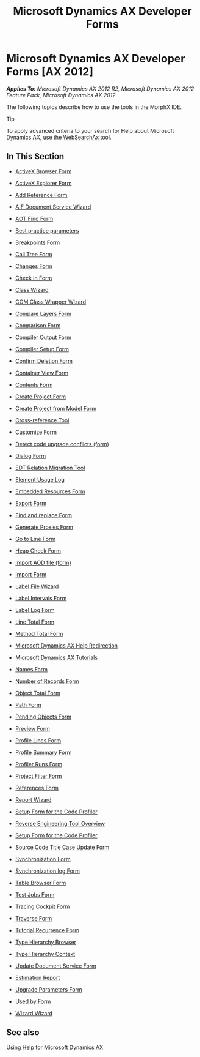﻿---
title: Microsoft Dynamics AX Developer Forms
TOCTitle: Developer Forms
ms:assetid: 7243ed09-984f-4c31-b471-3cecf1b7d200
ms:mtpsurl: https://msdn.microsoft.com/en-us/library/Hh272141(v=AX.60)
ms:contentKeyID: 36542901
ms.date: 11/07/2012
mtps_version: v=AX.60
f1_keywords:
- Forms.SysAOTBrowser
---

# Microsoft Dynamics AX Developer Forms [AX 2012]


_**Applies To:** Microsoft Dynamics AX 2012 R2, Microsoft Dynamics AX 2012 Feature Pack, Microsoft Dynamics AX 2012_

The following topics describe how to use the tools in the MorphX IDE.


> [!TIP]
> <P>To apply advanced criteria to your search for Help about Microsoft Dynamics AX, use the <A href="http://go.microsoft.com/fwlink/?linkid=247587%26xver=ax060">WebSearchAx</A> tool.</P>



## In This Section

  - [ActiveX Browser Form](https://msdn.microsoft.com/en-us/library/aa616671\(v=ax.60\))  

  - [ActiveX Explorer Form](https://msdn.microsoft.com/en-us/library/aa583038\(v=ax.60\))  

  - [Add Reference Form](https://msdn.microsoft.com/en-us/library/aa499115\(v=ax.60\))  

  - [AIF Document Service Wizard](https://msdn.microsoft.com/en-us/library/hh272145\(v=ax.60\))  

  - [AOT Find Form](https://msdn.microsoft.com/en-us/library/aa631163\(v=ax.60\))  

  - [Best practice parameters](best-practice-parameters.md)  

  - [Breakpoints Form](https://msdn.microsoft.com/en-us/library/bb147534\(v=ax.60\))  

  - [Call Tree Form](https://msdn.microsoft.com/en-us/library/aa572953\(v=ax.60\))  

  - [Changes Form](https://msdn.microsoft.com/en-us/library/aa553089\(v=ax.60\))  

  - [Check in Form](https://msdn.microsoft.com/en-us/library/aa589701\(v=ax.60\))  

  - [Class Wizard](https://msdn.microsoft.com/en-us/library/cc556768\(v=ax.60\))  

  - [COM Class Wrapper Wizard](https://msdn.microsoft.com/en-us/library/aa590857\(v=ax.60\))  

  - [Compare Layers Form](https://msdn.microsoft.com/en-us/library/aa590245\(v=ax.60\))  

  - [Comparison Form](https://msdn.microsoft.com/en-us/library/aa550421\(v=ax.60\))  

  - [Compiler Output Form](https://msdn.microsoft.com/en-us/library/aa499387\(v=ax.60\))  

  - [Compiler Setup Form](https://msdn.microsoft.com/en-us/library/aa617600\(v=ax.60\))  

  - [Confirm Deletion Form](https://msdn.microsoft.com/en-us/library/aa585881\(v=ax.60\))  

  - [Container View Form](https://msdn.microsoft.com/en-us/library/aa628593\(v=ax.60\))  

  - [Contents Form](https://msdn.microsoft.com/en-us/library/aa597275\(v=ax.60\))  

  - [Create Project Form](https://msdn.microsoft.com/en-us/library/hh272136\(v=ax.60\))  

  - [Create Project from Model Form](https://msdn.microsoft.com/en-us/library/hh272138\(v=ax.60\))  

  - [Cross-reference Tool](cross-reference-tool.md)  

  - [Customize Form](https://msdn.microsoft.com/en-us/library/aa618855\(v=ax.60\))  

  - [Detect code upgrade conflicts (form)](https://msdn.microsoft.com/en-us/library/hh272148\(v=ax.60\))  

  - [Dialog Form](https://msdn.microsoft.com/en-us/library/aa596676\(v=ax.60\))  

  - [EDT Relation Migration Tool](edt-relation-migration-tool.md)  

  - [Element Usage Log](https://msdn.microsoft.com/en-us/library/hh272139\(v=ax.60\))  

  - [Embedded Resources Form](https://msdn.microsoft.com/en-us/library/hh272135\(v=ax.60\))  

  - [Export Form](https://msdn.microsoft.com/en-us/library/aa623060\(v=ax.60\))  

  - [Find and replace Form](https://msdn.microsoft.com/en-us/library/aa585062\(v=ax.60\))  

  - [Generate Proxies Form](https://msdn.microsoft.com/en-us/library/hh272140\(v=ax.60\))  

  - [Go to Line Form](https://msdn.microsoft.com/en-us/library/aa617731\(v=ax.60\))  

  - [Heap Check Form](https://msdn.microsoft.com/en-us/library/aa498300\(v=ax.60\))  

  - [Import AOD file (form)](https://msdn.microsoft.com/en-us/library/hh272144\(v=ax.60\))  

  - [Import Form](https://msdn.microsoft.com/en-us/library/aa575673\(v=ax.60\))  

  - [Label File Wizard](https://msdn.microsoft.com/en-us/library/aa625845\(v=ax.60\))  

  - [Label Intervals Form](https://msdn.microsoft.com/en-us/library/aa619605\(v=ax.60\))  

  - [Label Log Form](https://msdn.microsoft.com/en-us/library/aa552926\(v=ax.60\))  

  - [Line Total Form](https://msdn.microsoft.com/en-us/library/aa659317\(v=ax.60\))  

  - [Method Total Form](https://msdn.microsoft.com/en-us/library/aa653376\(v=ax.60\))  

  - [Microsoft Dynamics AX Help Redirection](https://msdn.microsoft.com/en-us/library/hh272147\(v=ax.60\))  

  - [Microsoft Dynamics AX Tutorials](https://msdn.microsoft.com/en-us/library/hh272143\(v=ax.60\))  

  - [Names Form](https://msdn.microsoft.com/en-us/library/aa883034\(v=ax.60\))  

  - [Number of Records Form](https://msdn.microsoft.com/en-us/library/aa558138\(v=ax.60\))  

  - [Object Total Form](https://msdn.microsoft.com/en-us/library/aa870092\(v=ax.60\))  

  - [Path Form](https://msdn.microsoft.com/en-us/library/aa854273\(v=ax.60\))  

  - [Pending Objects Form](https://msdn.microsoft.com/en-us/library/aa845998\(v=ax.60\))  

  - [Preview Form](https://msdn.microsoft.com/en-us/library/aa548469\(v=ax.60\))  

  - [Profile Lines Form](https://msdn.microsoft.com/en-us/library/aa592297\(v=ax.60\))  

  - [Profile Summary Form](https://msdn.microsoft.com/en-us/library/aa655766\(v=ax.60\))  

  - [Profiler Runs Form](https://msdn.microsoft.com/en-us/library/aa640755\(v=ax.60\))  

  - [Project Filter Form](https://msdn.microsoft.com/en-us/library/aa615051\(v=ax.60\))  

  - [References Form](https://msdn.microsoft.com/en-us/library/aa630288\(v=ax.60\))  

  - [Report Wizard](https://msdn.microsoft.com/en-us/library/aa620747\(v=ax.60\))  

  - [Setup Form for the Code Profiler](https://msdn.microsoft.com/en-us/library/aa878061\(v=ax.60\))  

  - [Reverse Engineering Tool Overview](reverse-engineering-tool-overview.md)  

  - [Setup Form for the Code Profiler](https://msdn.microsoft.com/en-us/library/aa878061\(v=ax.60\))  

  - [Source Code Title Case Update Form](https://msdn.microsoft.com/en-us/library/cc582735\(v=ax.60\))  

  - [Synchronization Form](https://msdn.microsoft.com/en-us/library/aa857785\(v=ax.60\))  

  - [Synchronization log Form](https://msdn.microsoft.com/en-us/library/aa598375\(v=ax.60\))  

  - [Table Browser Form](https://msdn.microsoft.com/en-us/library/aa584230\(v=ax.60\))  

  - [Test Jobs Form](https://msdn.microsoft.com/en-us/library/aa885851\(v=ax.60\))  

  - [Tracing Cockpit Form](https://msdn.microsoft.com/en-us/library/hh272149\(v=ax.60\))  

  - [Traverse Form](https://msdn.microsoft.com/en-us/library/aa643050\(v=ax.60\))  

  - [Tutorial Recurrence Form](https://msdn.microsoft.com/en-us/library/aa574241\(v=ax.60\))  

  - [Type Hierarchy Browser](https://msdn.microsoft.com/en-us/library/hh272137\(v=ax.60\))  

  - [Type Hierarchy Context](https://msdn.microsoft.com/en-us/library/hh272146\(v=ax.60\))  

  - [Update Document Service Form](https://msdn.microsoft.com/en-us/library/cc569346\(v=ax.60\))  

  - [Estimation Report](https://msdn.microsoft.com/en-us/library/cc580715\(v=ax.60\))  

  - [Upgrade Parameters Form](https://msdn.microsoft.com/en-us/library/cc599400\(v=ax.60\))  

  - [Used by Form](https://msdn.microsoft.com/en-us/library/aa557677\(v=ax.60\))  

  - [Wizard Wizard](https://msdn.microsoft.com/en-us/library/cc594039\(v=ax.60\))  

## See also

[Using Help for Microsoft Dynamics AX](https://msdn.microsoft.com/en-us/library/aa556994\(v=ax.60\))

